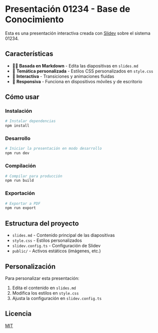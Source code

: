 # Presentación 01234 - Base de Conocimiento

Esta es una presentación interactiva creada con [Slidev](https://sli.dev/) sobre el sistema 01234.

## Características

- 🧑‍💻 **Basada en Markdown** - Edita las diapositivas en `slides.md`
- 🎨 **Temática personalizada** - Estilos CSS personalizados en `style.css`
- 🌈 **Interactiva** - Transiciones y animaciones fluidas
- 🤹 **Responsiva** - Funciona en dispositivos móviles y de escritorio

## Cómo usar

### Instalación

```bash
# Instalar dependencias
npm install
```

### Desarrollo

```bash
# Iniciar la presentación en modo desarrollo
npm run dev
```

### Compilación

```bash
# Compilar para producción
npm run build
```

### Exportación

```bash
# Exportar a PDF
npm run export
```

## Estructura del proyecto

- `slides.md` - Contenido principal de las diapositivas
- `style.css` - Estilos personalizados
- `slidev.config.ts` - Configuración de Slidev
- `public/` - Activos estáticos (imágenes, etc.)

## Personalización

Para personalizar esta presentación:

1. Edita el contenido en `slides.md`
2. Modifica los estilos en `style.css`
3. Ajusta la configuración en `slidev.config.ts`

## Licencia

[MIT](https://opensource.org/licenses/MIT)
